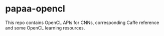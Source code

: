 # papaa-opencl
This repo contains OpenCL APIs for CNNs, corresponding Caffe reference and some OpenCL learning resources.
